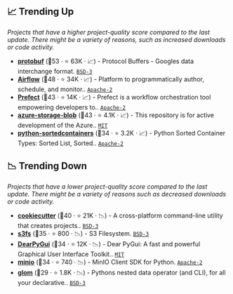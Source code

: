 ## 📈 Trending Up

_Projects that have a higher project-quality score compared to the last update. There might be a variety of reasons, such as increased downloads or code activity._

- <b><a href="https://github.com/protocolbuffers/protobuf">protobuf</a></b> (🥇53 ·  ⭐ 63K · 📈) - Protocol Buffers - Googles data interchange format. <code><a href="http://bit.ly/3aKzpTv">BSD-3</a></code>
- <b><a href="https://github.com/apache/airflow">Airflow</a></b> (🥇48 ·  ⭐ 34K · 📈) - Platform to programmatically author, schedule, and monitor.. <code><a href="http://bit.ly/3nYMfla">Apache-2</a></code>
- <b><a href="https://github.com/PrefectHQ/prefect">Prefect</a></b> (🥇43 ·  ⭐ 14K · 📈) - Prefect is a workflow orchestration tool empowering developers to.. <code><a href="http://bit.ly/3nYMfla">Apache-2</a></code>
- <b><a href="https://github.com/Azure/azure-sdk-for-python">azure-storage-blob</a></b> (🥇43 ·  ⭐ 4.1K · 📈) - This repository is for active development of the Azure.. <code><a href="http://bit.ly/34MBwT8">MIT</a></code>
- <b><a href="https://github.com/grantjenks/python-sortedcontainers">python-sortedcontainers</a></b> (🥇34 ·  ⭐ 3.2K · 📈) - Python Sorted Container Types: Sorted List, Sorted.. <code><a href="http://bit.ly/3nYMfla">Apache-2</a></code>

## 📉 Trending Down

_Projects that have a lower project-quality score compared to the last update. There might be a variety of reasons such as decreased downloads or code activity._

- <b><a href="https://github.com/cookiecutter/cookiecutter">cookiecutter</a></b> (🥇40 ·  ⭐ 21K · 📉) - A cross-platform command-line utility that creates projects.. <code><a href="http://bit.ly/3aKzpTv">BSD-3</a></code>
- <b><a href="https://github.com/fsspec/s3fs">s3fs</a></b> (🥈35 ·  ⭐ 800 · 📉) - S3 Filesystem. <code><a href="http://bit.ly/3aKzpTv">BSD-3</a></code>
- <b><a href="https://github.com/hoffstadt/DearPyGui">DearPyGui</a></b> (🥈34 ·  ⭐ 12K · 📉) - Dear PyGui: A fast and powerful Graphical User Interface Toolkit.. <code><a href="http://bit.ly/34MBwT8">MIT</a></code>
- <b><a href="https://github.com/minio/minio-py">minio</a></b> (🥈34 ·  ⭐ 740 · 📉) - MinIO Client SDK for Python. <code><a href="http://bit.ly/3nYMfla">Apache-2</a></code>
- <b><a href="https://github.com/mahmoud/glom">glom</a></b> (🥈29 ·  ⭐ 1.8K · 📉) - Pythons nested data operator (and CLI), for all your declarative.. <code><a href="http://bit.ly/3aKzpTv">BSD-3</a></code>

